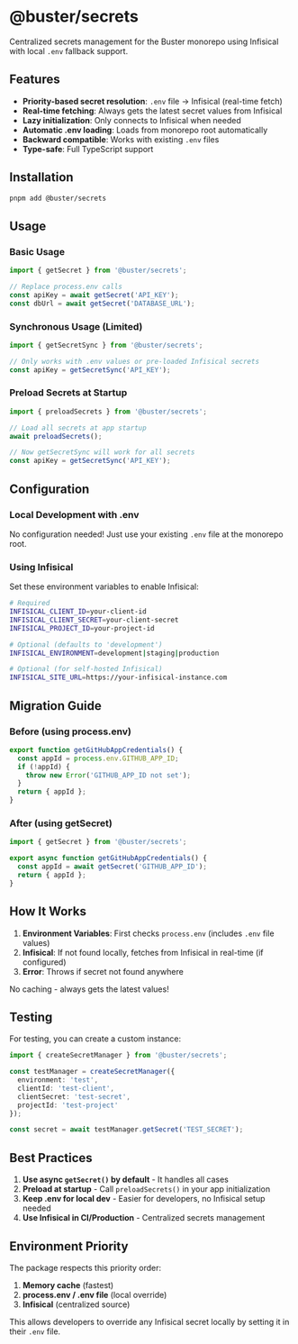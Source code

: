 # @buster/secrets

Centralized secrets management for the Buster monorepo using Infisical with local `.env` fallback support.

## Features

- **Priority-based secret resolution**: `.env` file → Infisical (real-time fetch)
- **Real-time fetching**: Always gets the latest secret values from Infisical
- **Lazy initialization**: Only connects to Infisical when needed
- **Automatic .env loading**: Loads from monorepo root automatically
- **Backward compatible**: Works with existing `.env` files
- **Type-safe**: Full TypeScript support

## Installation

```bash
pnpm add @buster/secrets
```

## Usage

### Basic Usage

```typescript
import { getSecret } from '@buster/secrets';

// Replace process.env calls
const apiKey = await getSecret('API_KEY');
const dbUrl = await getSecret('DATABASE_URL');
```

### Synchronous Usage (Limited)

```typescript
import { getSecretSync } from '@buster/secrets';

// Only works with .env values or pre-loaded Infisical secrets
const apiKey = getSecretSync('API_KEY');
```

### Preload Secrets at Startup

```typescript
import { preloadSecrets } from '@buster/secrets';

// Load all secrets at app startup
await preloadSecrets();

// Now getSecretSync will work for all secrets
const apiKey = getSecretSync('API_KEY');
```

## Configuration

### Local Development with .env

No configuration needed! Just use your existing `.env` file at the monorepo root.

### Using Infisical

Set these environment variables to enable Infisical:

```bash
# Required
INFISICAL_CLIENT_ID=your-client-id
INFISICAL_CLIENT_SECRET=your-client-secret
INFISICAL_PROJECT_ID=your-project-id

# Optional (defaults to 'development')
INFISICAL_ENVIRONMENT=development|staging|production

# Optional (for self-hosted Infisical)
INFISICAL_SITE_URL=https://your-infisical-instance.com
```

## Migration Guide

### Before (using process.env)

```typescript
export function getGitHubAppCredentials() {
  const appId = process.env.GITHUB_APP_ID;
  if (!appId) {
    throw new Error('GITHUB_APP_ID not set');
  }
  return { appId };
}
```

### After (using getSecret)

```typescript
import { getSecret } from '@buster/secrets';

export async function getGitHubAppCredentials() {
  const appId = await getSecret('GITHUB_APP_ID');
  return { appId };
}
```

## How It Works

1. **Environment Variables**: First checks `process.env` (includes `.env` file values)
2. **Infisical**: If not found locally, fetches from Infisical in real-time (if configured)
3. **Error**: Throws if secret not found anywhere

No caching - always gets the latest values!

## Testing

For testing, you can create a custom instance:

```typescript
import { createSecretManager } from '@buster/secrets';

const testManager = createSecretManager({
  environment: 'test',
  clientId: 'test-client',
  clientSecret: 'test-secret',
  projectId: 'test-project'
});

const secret = await testManager.getSecret('TEST_SECRET');
```

## Best Practices

1. **Use async `getSecret()` by default** - It handles all cases
2. **Preload at startup** - Call `preloadSecrets()` in your app initialization
3. **Keep .env for local dev** - Easier for developers, no Infisical setup needed
4. **Use Infisical in CI/Production** - Centralized secrets management

## Environment Priority

The package respects this priority order:

1. **Memory cache** (fastest)
2. **process.env / .env file** (local override)
3. **Infisical** (centralized source)

This allows developers to override any Infisical secret locally by setting it in their `.env` file.
